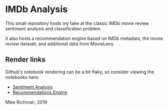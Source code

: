 # IMDb Analysis

This small repository hosts my take at the classic IMDb movie review
sentiment analysis and classification problem.

It also hosts a recommendation engine based on IMDb metadata, the movie review
dataset, and additional data from MovieLens.

## Render links

Github's notebook rendering can be a bit flaky, so consider viewing the
notebooks here:

* [Sentiment Analysis](https://nbviewer.jupyter.org/github/zgana/imdb_analysis/blob/master/Sentiment_Analysis--IMDb_Movie_Reviews.ipynb)
* [Recommendations Engine](https://nbviewer.jupyter.org/github/zgana/imdb_analysis/blob/master/Recommendations_Engine--Movie_Metadata_and_Reviews.ipynb)


Mike Richman, 2019
